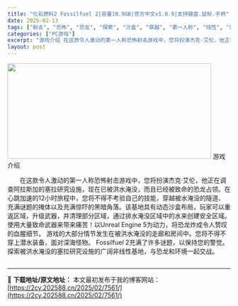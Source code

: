 ```yaml
---
title: "化石燃料2 Fossilfuel 2|容量10.9GB|官方中文v1.0.9|支持键盘.鼠标.手柄"
date: 2025-02-13
tags: ["射击", "恐怖", "恐龙", "探索", "沙盒", "穿越", "第一人称", "线性", "黑暗"]
categories: ["PC游戏"]
excerpt: "游戏介绍 在这款令人激动的第一人称恐怖射击游戏中，您将扮演杰克·艾伦，他正在调查阿拉斯加的塞拉研究设施，现在已被洪水淹没，而且已经被致命的恐龙占领。在心跳加速的12小时旅程中，您将不得不考验自己的技能，穿越被水淹没的隧道、充满谜题的掩体以及充满惊吓的黑暗角落。该基地具有动态沙盒布局，玩家可以重返区域&hellip;"
layout: post
---
```


<img src="https://2cy.202588.cn/wp-content/uploads/2025/02/2025021415465057.webp" alt="" width="460" height="215" class="aligncenter size-full wp-image-7870" />
游戏介绍
<p style="white-space: normal; text-indent: 2em; text-align: left;">在这款令人激动的第一人称恐怖射击游戏中，您将扮演杰克·艾伦，他正在调查阿拉斯加的塞拉研究设施，现在已被洪水淹没，而且已经被致命的恐龙占领。在心跳加速的12小时旅程中，您将不得不考验自己的技能，穿越被水淹没的隧道、充满谜题的掩体以及充满惊吓的黑暗角落。该基地具有动态沙盒布局，玩家可以重返区域，升级武器，并清理部分区域，通过排水淹没区域中的水来创建安全区域。
使用大量致命武器来带来痛苦！以Unreal Engine 5为动力，将恐龙炸成令人赞叹的血腥细节。
游戏的大部分情节发生在被洪水淹没的走廊和房间中。您将不得不穿上潜水装备，面对深海怪物。
Fossilfuel 2充满了许多谜题，以保持您的警觉。探索被洪水淹没的塞拉研究设施的广阔非线性基地，与恐龙和环境一起交战。</p>

<h2 style="white-space: normal; text-indent: 2em; text-align: left;"></h2>
</div>

---
📖 **下载地址/原文地址：** 本文最初发布于我的博客网站：[https://2cy.202588.cn/2025/02/7561/](https://2cy.202588.cn/2025/02/7561/)
